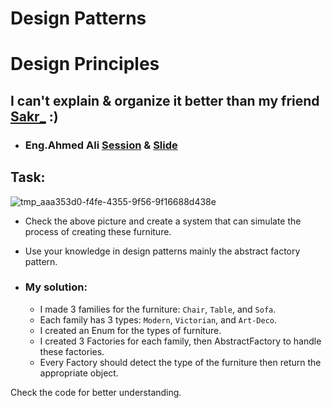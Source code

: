 # Design Patterns
# Design Principles

## I can't explain & organize it better than my friend [Sakr_](https://github.com/Ahmed-Mohmed-Sakr/Fawry-Intern/tree/main/src/main/java/org/tasks/week1/Design_Principles) :)

- ### Eng.Ahmed Ali [Session](https://drive.google.com/file/d/119uReMUejT4WrFITEs-NeJ3jhkANI9xO/view?usp=sharing&t=1) & [Slide](https://docs.google.com/presentation/d/10vaAvSVvY5s6_jS8t63uiQyrSU9788LJ/edit?usp=drive_link&ouid=106602249169714255267&rtpof=true&sd=true)

## Task:

![tmp_aaa353d0-f4fe-4355-9f56-9f16688d438e](https://github.com/user-attachments/assets/ac63b656-ccf0-4753-9028-da43df62172e)

- Check the above picture and create a system that can simulate the process of creating these furniture.
- Use your knowledge in design patterns mainly the abstract factory pattern.

- ### My solution:
  - I made 3 families for the furniture: `Chair`, `Table`, and `Sofa`.
  - Each family has 3 types: `Modern`, `Victorian`, and `Art-Deco`.
  - I created an Enum for the types of furniture.
  - I created 3 Factories for each family, then AbstractFactory to handle these factories.
  - Every Factory should detect the type of the furniture then return the appropriate object.

Check the code for better understanding.
